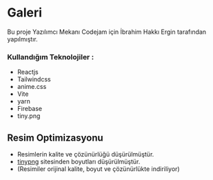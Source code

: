 # Galeri 
Bu proje Yazılımcı Mekanı Codejam için İbrahim Hakkı Ergin tarafından yapılmıştır.

### Kullandığım Teknolojiler : 
- Reactjs
- Tailwindcss
- anime.css
- Vite
- yarn
- Firebase
- tiny.png
## Resim Optimizasyonu
- Resimlerin kalite ve çözünürlüğü düşürülmüştür.
- [tinypng](https://tinypng.com/) sitesinden boyutları düşürülmüştür.
- (Resimiler orijinal kalite, boyut ve çözünürlükte indiriliyor)
